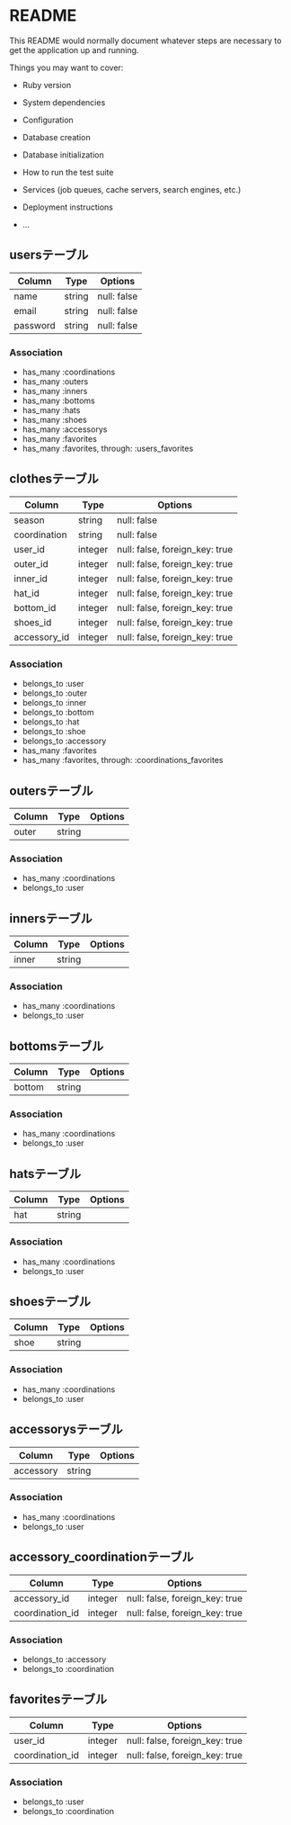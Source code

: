 # README

This README would normally document whatever steps are necessary to get the
application up and running.

Things you may want to cover:

* Ruby version

* System dependencies

* Configuration

* Database creation

* Database initialization

* How to run the test suite

* Services (job queues, cache servers, search engines, etc.)

* Deployment instructions

* ...



## usersテーブル
|Column|Type|Options|
|------|----|-------|
|name|string|null: false|
|email|string|null: false|
|password|string|null: false|
### Association
- has_many :coordinations
- has_many :outers
- has_many :inners
- has_many :bottoms
- has_many :hats
- has_many :shoes
- has_many :accessorys
- has_many :favorites
- has_many  :favorites,  through:  :users_favorites

## clothesテーブル
|Column|Type|Options|
|------|----|-------|
|season|string|null: false|
|coordination|string|null: false|
|user_id|integer|null: false, foreign_key: true|
|outer_id|integer|null: false, foreign_key: true|
|inner_id|integer|null: false, foreign_key: true|
|hat_id|integer|null: false, foreign_key: true|
|bottom_id|integer|null: false, foreign_key: true|
|shoes_id|integer|null: false, foreign_key: true|
|accessory_id|integer|null: false, foreign_key: true|
### Association
- belongs_to :user
- belongs_to :outer
- belongs_to :inner
- belongs_to :bottom
- belongs_to :hat
- belongs_to :shoe
- belongs_to :accessory
- has_many :favorites
- has_many  :favorites,  through:  :coordinations_favorites


## outersテーブル
|Column|Type|Options|
|------|----|-------|
|outer|string|
### Association
- has_many :coordinations
- belongs_to :user
## innersテーブル
|Column|Type|Options|
|------|----|-------|
|inner|string|
### Association
- has_many :coordinations
- belongs_to :user
## bottomsテーブル
|Column|Type|Options|
|------|----|-------|
|bottom|string|
### Association
- has_many :coordinations
- belongs_to :user
## hatsテーブル
|Column|Type|Options|
|------|----|-------|
|hat|string|
### Association
- has_many :coordinations
- belongs_to :user
## shoesテーブル
|Column|Type|Options|
|------|----|-------|
|shoe|string|
### Association
- has_many :coordinations
- belongs_to :user
## accessorysテーブル
|Column|Type|Options|
|------|----|-------|
|accessory|string|
### Association
- has_many :coordinations
- belongs_to :user
## accessory_coordinationテーブル
|Column|Type|Options|
|------|----|-------|
|accessory_id|integer|null: false, foreign_key: true|
|coordination_id|integer|null: false, foreign_key: true|
### Association
- belongs_to :accessory
- belongs_to :coordination
## favoritesテーブル
|Column|Type|Options|
|------|----|-------|
|user_id|integer|null: false, foreign_key: true|
|coordination_id|integer|null: false, foreign_key: true|
### Association
- belongs_to :user
- belongs_to :coordination
